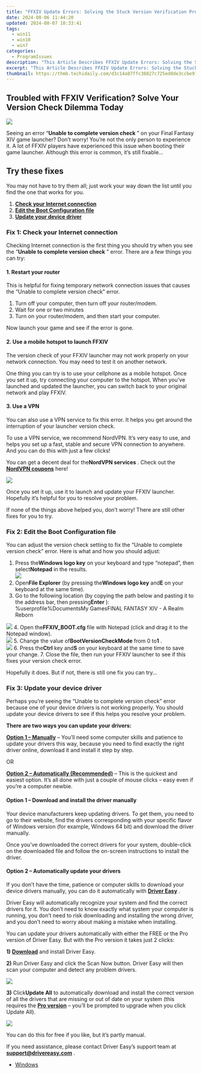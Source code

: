 ```yaml
---
title: "FFXIV Update Errors: Solving the Stuck Version Verification Problem"
date: 2024-08-06 11:44:20
updated: 2024-08-07 10:33:41
tags:
  - win11
  - win10
  - win7
categories:
  - ProgramIssues
description: "This Article Describes FFXIV Update Errors: Solving the Stuck Version Verification Problem"
excerpt: "This Article Describes FFXIV Update Errors: Solving the Stuck Version Verification Problem"
thumbnail: https://thmb.techidaily.com/d3c14a87ffc38827c725ed8de3ccbe916ddb5eb1ee9eb3884a315921c0899b5d.jpg
---
```


## Troubled with FFXIV Verification? Solve Your Version Check Dilemma Today

![](https://images.drivereasy.com/wp-content/uploads/2019/09/image-402.png)

 Seeing an error “**Unable to complete version check** ” on your Final Fantasy XIV game launcher? Don’t worry! You’re not the only person to experience it. A lot of FFXIV players have experienced this issue when booting their game launcher. Although this error is common, it’s still fixable…

## Try these fixes

 You may not have to try them all; just work your way down the list until you find the one that works for you.

1. **[Check your Internet connection](https://tools.techidaily.com/drivereasy/download/)**
2. **[Edit the Boot Configuration file](https://tools.techidaily.com/drivereasy/download/)**
3. **[Update your device driver](https://tools.techidaily.com/drivereasy/download/)**

### Fix 1: Check your Internet connection

 Checking Internet connection is the first thing you should try when you see the “**Unable to complete version check** ” error. There are a few things you can try:

#### 1\. Restart your router

 This is helpful for fixing temporary network connection issues that causes the “Unable to complete version check” error.

1. Turn off your computer, then turn off your router/modem.
2. Wait for one or two minutes
3. Turn on your router/modem, and then start your computer.

Now launch your game and see if the error is gone.

#### 2\. Use a mobile hotspot to launch FFXIV

 The version check of your FFXIV launcher may not work properly on your network connection. You may need to test it on another network.

 One thing you can try is to use your cellphone as a mobile hotspot. Once you set it up, try connecting your computer to the hotspot. When you’ve launched and updated the launcher, you can switch back to your original network and play FFXIV.

#### 3\. Use a VPN

 You can also use a VPN service to fix this error. It helps you get around the interruption of your launcher version check.

 To use a VPN service, we recommend NordVPN. It’s very easy to use, and helps you set up a fast, stable and secure VPN connection to anywhere. And you can do this with just a few clicks!

 You can get a decent deal for the**NordVPN services** . Check out the **[NordVPN coupons](https://tools.techidaily.com/drivereasy/download/)**  here!

![](https://images.drivereasy.com/wp-content/uploads/2018/10/img_5bd81b2168bf1.jpg)

 Once you set it up, use it to launch and update your FFXIV launcher. Hopefully it’s helpful for you to resolve your problem.

 If none of the things above helped you, don’t worry! There are still other fixes for you to try.

### Fix 2: Edit the Boot Configuration file

 You can adjust the version check setting to fix the “Unable to complete version check” error. Here is what and how you should adjust:

1. Press the**Windows logo key** on your keyboard and type “notepad”, then select**Notepad** in the results.  
![](https://images.drivereasy.com/wp-content/uploads/2019/09/image-447.png)
2. Open**File Explorer** (by pressing the**Windows logo key** and**E** on your keyboard at the same time).
3. Go to the following location (by copying the path below and pasting it to the address bar, then pressing**Enter** ):  
%userprofile%DocumentsMy GamesFINAL FANTASY XIV - A Realm Reborn  

![](https://images.drivereasy.com/wp-content/uploads/2019/09/image-448.png)
4. Open the**FFXIV\_BOOT.cfg** file with Notepad (click and drag it to the Notepad window).  
![](https://images.drivereasy.com/wp-content/uploads/2019/09/image-452.png)
5. Change the value of**BootVersionCheckMode** from 0 to**1** .  
![](https://images.drivereasy.com/wp-content/uploads/2019/09/image-454.png)
6. Press the**Ctrl** key and**S** on your keyboard at the same time to save your change.
7. Close the file, then run your FFXIV launcher to see if this fixes your version check error.

Hopefully it does. But if not, there is still one fix you can try…

### Fix 3: Update your device driver

 Perhaps you’re seeing the “Unable to complete version check” error because one of your device drivers is not working properly. You should update your device drivers to see if this helps you resolve your problem.

**There are two ways you can update your drivers:**

**[Option 1 – Manually](https://tools.techidaily.com/drivereasy/download/)**  – You’ll need some computer skills and patience to update your drivers this way, because you need to find exactly the right driver online, download it and install it step by step.

OR

**[Option 2 – Automatically (Recommended)](https://www.drivereasy.com/knowledge/ffxiv-unable-to-complete-version-check/#opt2)**  – This is the quickest and easiest option. It’s all done with just a couple of mouse clicks – easy even if you’re a computer newbie.

#### Option 1 – Download and install the driver manually

 Your device manufacturers keep updating drivers. To get them, you need to go to their website, find the drivers corresponding with your specific flavor of Windows version (for example, Windows 64 bit) and download the driver manually.

 Once you’ve downloaded the correct drivers for your system, double-click on the downloaded file and follow the on-screen instructions to install the driver.

#### Option 2 – Automatically update your drivers

 If you don’t have the time, patience or computer skills to download your device drivers manually, you can do it automatically with **[Driver Easy](https://tools.techidaily.com/drivereasy/download/)**  .

 Driver Easy will automatically recognize your system and find the correct drivers for it. You don’t need to know exactly what system your computer is running, you don’t need to risk downloading and installing the wrong driver, and you don’t need to worry about making a mistake when installing.

 You can update your drivers automatically with either the FREE or the Pro version of Driver Easy. But with the Pro version it takes just 2 clicks:

**1)** **[Download](https://tools.techidaily.com/drivereasy/download/)**  and install Driver Easy.

**2)** Run Driver Easy and click the Scan Now button. Driver Easy will then scan your computer and detect any problem drivers.

![](https://images.drivereasy.com/wp-content/uploads/2019/08/image-251.png)

**3)** Click**Update All** to automatically download and install the correct version of all the drivers that are missing or out of date on your system (this requires the **[Pro version](https://tools.techidaily.com/drivereasy/download/)**  – you’ll be prompted to upgrade when you click Update All).

![](https://images.drivereasy.com/wp-content/uploads/2019/09/image-482.png)

 You can do this for free if you like, but it’s partly manual.

 If you need assistance, please contact Driver Easy’s support team at **[support@drivereasy.com](https://tools.techidaily.com/drivereasy/download/)**  .

* [Windows](https://tools.techidaily.com/drivereasy/download/)

<ins class="adsbygoogle"
     style="display:block"
     data-ad-format="autorelaxed"
     data-ad-client="ca-pub-7571918770474297"
     data-ad-slot="1223367746"></ins>



<ins class="adsbygoogle"
     style="display:block"
     data-ad-client="ca-pub-7571918770474297"
     data-ad-slot="8358498916"
     data-ad-format="auto"
     data-full-width-responsive="true"></ins>

